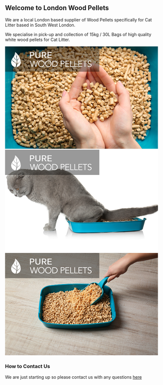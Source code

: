 ## Welcome to London Wood Pellets 

We are a local London based supplier of Wood Pellets specifically for Cat Litter based in South West London. 

We specialise in pick-up and collection of 15kg / 30L Bags of high quality white wood pellets for Cat Litter. 

![Image](images/1.jpg)
![Image](images/2.jpg)
![Image](images/3.jpg)


### How to Contact Us

We are just starting up so please contact us with any questions [here](https://www.purebiofuel.co.uk/contact/)

